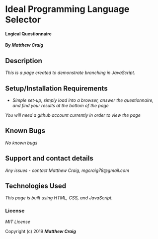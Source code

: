 # Ideal Programming Language Selector

#### Logical Questionnaire

#### By _**Matthew Craig**_

## Description

_This is a page created to demonstrate branching in JavaScript._

## Setup/Installation Requirements

* _Simple set-up, simply load into a browser, answer the questionnaire, and find your results at the bottom of the page_


_You will need a github account currently in order to view the page_

## Known Bugs

_No known bugs_

## Support and contact details

_Any issues - contact Matthew Craig, mgcraig78@gmail.com_

## Technologies Used

_This page is built using HTML, CSS, and JavaScript._

### License

*MIT License*

Copyright (c) 2019 **_Matthew Craig_**